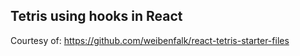 ## Tetris using hooks in React

Courtesy of: https://github.com/weibenfalk/react-tetris-starter-files
